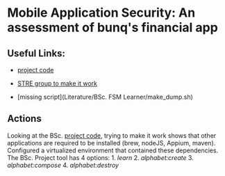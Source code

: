 # Mobile Application Security: An assessment of bunq's financial app

## Useful Links:
+ [project code](https://github.com/bunqcom/fsm-learner)

+ [STRE group to make it work](https://github.com/TUDelft-CS4110/2016-sre-crew)

+ [missing script](Literature/BSc. FSM Learner/make_dump.sh)

## Actions

Looking at the BSc. [project code](https://github.com/bunqcom/fsm-learner), trying to make it work shows that other applications are required to be installed (brew, nodeJS, Appium, maven). Configured a virtualized environment that contained these dependencies. The BSc. Project tool has 4 options:
    1. _learn_
    2. _alphabet:create_
    3. _alphabet:compose_
    4. _alphabet:destroy_
